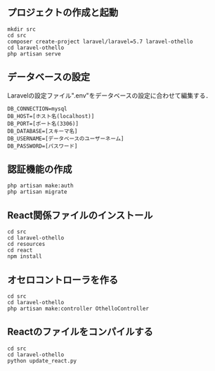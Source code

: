 ## プロジェクトの作成と起動

```
mkdir src
cd src
composer create-project laravel/laravel=5.7 laravel-othello
cd laravel-othello
php artisan serve
```

## データベースの設定

Laravelの設定ファイル".env"をデータベースの設定に合わせて編集する．

```
DB_CONNECTION=mysql
DB_HOST=[ホスト名(localhost)]
DB_PORT=[ポート名(3306)]
DB_DATABASE=[スキーマ名]
DB_USERNAME=[データベースのユーザーネーム]
DB_PASSWORD=[パスワード]
```

## 認証機能の作成

```
php artisan make:auth
php artisan migrate
```

## React関係ファイルのインストール

```
cd src
cd laravel-othello
cd resources
cd react
npm install
```

## オセロコントローラを作る

```
cd src
cd laravel-othello
php artisan make:controller OthelloController
```

## Reactのファイルをコンパイルする

```
cd src
cd laravel-othello
python update_react.py
```